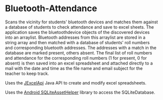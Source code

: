 # Bluetooth-Attendance
Scans the vicinity for students' bluetooth devices and matches them against a database of students to check attendance and save to excel sheets.
The application saves the bluetoothdevice objects of the discovered devices into an arraylist. Bluetooth addresses from this arraylist are stored in a string array and then matched with a database of students' roll numbers and corresponding bluetooth addresses. The addresses with a match in the database are marked present, others absent.
The final list of roll numbers and attendance for the corresponding roll numbers (1 for present, 0 for absent) is then saved into an excel spreadsheet and attached directly to a mail with the date and time as the file name and email subject for the teacher to keep track.


Uses the [JExcelApi](http://jexcelapi.sourceforge.net) Java API to create and modify excel spreadsheets.

Uses the [Android SQLiteAssetHelper](https://github.com/jgilfelt/android-sqlite-asset-helper) library to access the SQLiteDatabase.
